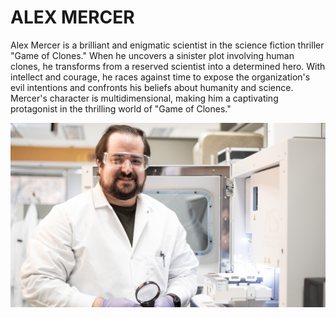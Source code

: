 
# ALEX MERCER

Alex Mercer is a brilliant and enigmatic scientist in the science fiction thriller "Game of Clones." When he uncovers a sinister plot involving human clones, he transforms from a reserved scientist into a determined hero. With intellect and courage, he races against time to expose the organization's evil intentions and confronts his beliefs about humanity and science. Mercer's character is multidimensional, making him a captivating protagonist in the thrilling world of "Game of Clones."

![bruce](../pictures/Alex_Mercer.jpg)
